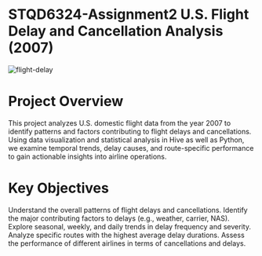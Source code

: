 # STQD6324-Assignment2 U.S. Flight Delay and Cancellation Analysis (2007)
![flight-delay](https://github.com/user-attachments/assets/f9e5c239-9a9a-41da-8aa7-32921c89b28d)
# Project Overview
This project analyzes U.S. domestic flight data from the year 2007 to identify patterns and factors contributing to flight delays and cancellations. Using data visualization and statistical analysis in Hive as well as Python, we examine temporal trends, delay causes, and route-specific performance to gain actionable insights into airline operations.
# Key Objectives
Understand the overall patterns of flight delays and cancellations.
Identify the major contributing factors to delays (e.g., weather, carrier, NAS).
Explore seasonal, weekly, and daily trends in delay frequency and severity.
Analyze specific routes with the highest average delay durations.
Assess the performance of different airlines in terms of cancellations and delays.
